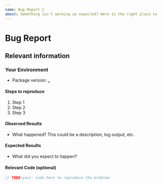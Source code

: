 ```yaml
---
name: Bug Report 🐞
about: Something isn't working as expected? Here is the right place to report.
---
```


<!--
  To make it easier for us to help you — please follow the suggested format below.

  Before opening a new issue, please search existing issues.

  For general technical questions, contact me on [Twitter](http://twitter.com/natterstefan).
-->

# Bug Report

## Relevant information

<!-- Provide as much useful information as you can -->

### Your Environment

- Package version: **\_**

#### Steps to reproduce

1. Step 1
2. Step 2
3. Step 3

#### Observed Results

- What happened? This could be a description, log output, etc.

#### Expected Results

- What did you expect to happen?

#### Relevant Code (optional)

```js
// TODO(you): code here to reproduce the problem
```
